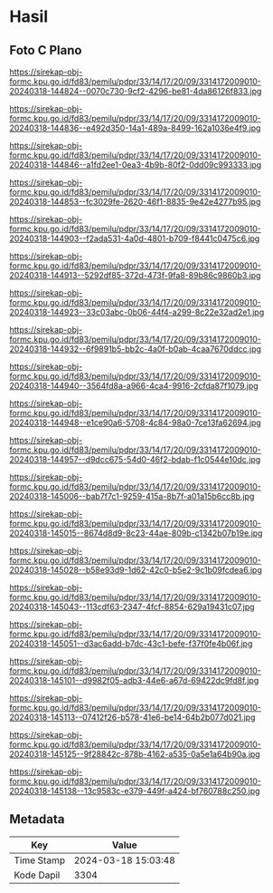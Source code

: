 # Hasil

## Foto C Plano

https://sirekap-obj-formc.kpu.go.id/fd83/pemilu/pdpr/33/14/17/20/09/3314172009010-20240318-144824--0070c730-9cf2-4296-be81-4da86126f833.jpg

https://sirekap-obj-formc.kpu.go.id/fd83/pemilu/pdpr/33/14/17/20/09/3314172009010-20240318-144836--e492d350-14a1-489a-8499-162a1036e4f9.jpg

https://sirekap-obj-formc.kpu.go.id/fd83/pemilu/pdpr/33/14/17/20/09/3314172009010-20240318-144846--a1fd2ee1-0ea3-4b9b-80f2-0dd09c993333.jpg

https://sirekap-obj-formc.kpu.go.id/fd83/pemilu/pdpr/33/14/17/20/09/3314172009010-20240318-144853--fc3029fe-2620-46f1-8835-9e42e4277b95.jpg

https://sirekap-obj-formc.kpu.go.id/fd83/pemilu/pdpr/33/14/17/20/09/3314172009010-20240318-144903--f2ada531-4a0d-4801-b709-f8441c0475c6.jpg

https://sirekap-obj-formc.kpu.go.id/fd83/pemilu/pdpr/33/14/17/20/09/3314172009010-20240318-144913--5292df85-372d-473f-9fa8-89b86c9860b3.jpg

https://sirekap-obj-formc.kpu.go.id/fd83/pemilu/pdpr/33/14/17/20/09/3314172009010-20240318-144923--33c03abc-0b06-44f4-a299-8c22e32ad2e1.jpg

https://sirekap-obj-formc.kpu.go.id/fd83/pemilu/pdpr/33/14/17/20/09/3314172009010-20240318-144932--6f9891b5-bb2c-4a0f-b0ab-4caa7670ddcc.jpg

https://sirekap-obj-formc.kpu.go.id/fd83/pemilu/pdpr/33/14/17/20/09/3314172009010-20240318-144940--3564fd8a-a966-4ca4-9916-2cfda87f1079.jpg

https://sirekap-obj-formc.kpu.go.id/fd83/pemilu/pdpr/33/14/17/20/09/3314172009010-20240318-144948--e1ce90a6-5708-4c84-98a0-7ce13fa62694.jpg

https://sirekap-obj-formc.kpu.go.id/fd83/pemilu/pdpr/33/14/17/20/09/3314172009010-20240318-144957--d9dcc675-54d0-46f2-bdab-f1c0544e10dc.jpg

https://sirekap-obj-formc.kpu.go.id/fd83/pemilu/pdpr/33/14/17/20/09/3314172009010-20240318-145006--bab7f7c1-9259-415a-8b7f-a01a15b6cc8b.jpg

https://sirekap-obj-formc.kpu.go.id/fd83/pemilu/pdpr/33/14/17/20/09/3314172009010-20240318-145015--8674d8d9-8c23-44ae-809b-c1342b07b19e.jpg

https://sirekap-obj-formc.kpu.go.id/fd83/pemilu/pdpr/33/14/17/20/09/3314172009010-20240318-145028--b58e93d9-1d62-42c0-b5e2-9c1b09fcdea6.jpg

https://sirekap-obj-formc.kpu.go.id/fd83/pemilu/pdpr/33/14/17/20/09/3314172009010-20240318-145043--113cdf63-2347-4fcf-8854-629a19431c07.jpg

https://sirekap-obj-formc.kpu.go.id/fd83/pemilu/pdpr/33/14/17/20/09/3314172009010-20240318-145051--d3ac6add-b7dc-43c1-befe-f37f0fe4b06f.jpg

https://sirekap-obj-formc.kpu.go.id/fd83/pemilu/pdpr/33/14/17/20/09/3314172009010-20240318-145101--d9982f05-adb3-44e6-a67d-69422dc9fd8f.jpg

https://sirekap-obj-formc.kpu.go.id/fd83/pemilu/pdpr/33/14/17/20/09/3314172009010-20240318-145113--07412f26-b578-41e6-be14-64b2b077d021.jpg

https://sirekap-obj-formc.kpu.go.id/fd83/pemilu/pdpr/33/14/17/20/09/3314172009010-20240318-145125--9f28842c-878b-4162-a535-0a5e1a64b90a.jpg

https://sirekap-obj-formc.kpu.go.id/fd83/pemilu/pdpr/33/14/17/20/09/3314172009010-20240318-145138--13c9583c-e379-449f-a424-bf760788c250.jpg


## Metadata

| Key        | Value               |
| ---------- | ------------------- |
| Time Stamp | 2024-03-18 15:03:48 |
| Kode Dapil | 3304                |



